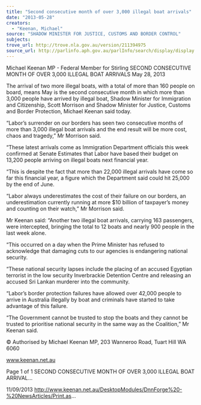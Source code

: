 ```yaml
---
title: "Second consecutive month of over 3,000 illegal boat arrivals"
date: "2013-05-28"
creators:
  - "Keenan, Michael"
source: "SHADOW MINISTER FOR JUSTICE, CUSTOMS AND BORDER CONTROL"
subjects:
trove_url: http://trove.nla.gov.au/version/211394975
source_url: http://parlinfo.aph.gov.au/parlInfo/search/display/display.w3p;query=Id%3A%22media/pressrel/2719386%22
---
```


 Michael Keenan MP - Federal Member for  Stirling SECOND CONSECUTIVE MONTH OF OVER  3,000 ILLEGAL BOAT ARRIVALS May 28, 2013

 The arrival of two more illegal boats, with a total of more than 160 people on board, means May is the second consecutive month  in  which  more  than  3,000  people  have  arrived  by  illegal  boat,  Shadow  Minister  for  Immigration  and  Citizenship, Scott Morrison and Shadow Minister for Justice, Customs and Border Protection, Michael Keenan said today.

 “Labor’s surrender on our borders has seen two consecutive months of more than 3,000 illegal boat arrivals and the end result will be more cost, chaos and tragedy,” Mr Morrison said.

 “These latest arrivals come as Immigration Department officials this week confirmed at Senate Estimates that Labor have based their budget on 13,200 people arriving on illegal boats next financial year.

 “This  is  despite  the  fact  that  more  than  22,000  illegal  arrivals  have  come  so  far  this  financial  year,  a  figure  which  the Department said could hit 25,000 by the end of June.

 “Labor always underestimates the cost of their failure on our borders, an underestimation currently running at more $10 billion of taxpayer’s money and counting on their watch,” Mr Morrison said.

 Mr  Keenan  said:  “Another  two  illegal  boat  arrivals,  carrying  163  passengers,  were  intercepted,  bringing  the  total  to  12 boats and nearly 900 people in the last week alone.

 “This  occurred  on  a  day  when  the  Prime  Minister  has  refused  to  acknowledge  that  damaging  cuts  to  our  agencies  is endangering national security.

 “These  national  security  lapses  include  the  placing  of  an  accused  Egyptian  terrorist  in  the  low  security  Inverbrackie Detention Centre and releasing an accused Sri Lankan murderer into the community.

 “Labor’s border protection  failures have allowed over 42,000 people to arrive in Australia illegally by boat and criminals have started to take advantage of this failure.

 “The Government cannot be trusted to stop the boats and they cannot be trusted to prioritise national security in the same way as the Coalition,” Mr Keenan said.

 © Authorised by Michael Keenan MP, 203 Wanneroo Road, Tuart Hill WA 6060

 www.keenan.net.au

 Page 1 of 1 SECOND CONSECUTIVE MONTH OF OVER 3,000 ILLEGAL BOAT ARRIVAL...

 11/09/2013 http://www.keenan.net.au/DesktopModules/DnnForge%20-%20NewsArticles/Print.as...

